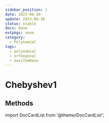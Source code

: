 ```yaml
---
sidebar_position: 1
date: 2023-06-30 
update: 2023-06-30 
status: stable
docs: done
extpkgs: none
category: 
  - Polynomial
tags: 
  - polynomial
  - orthogonal
  - easifemBase
---
```


# Chebyshev1

## Methods

import DocCardList from '@theme/DocCardList';

<DocCardList />
